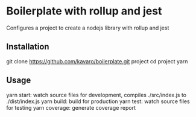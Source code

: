 # Boilerplate with rollup and jest

Configures a project to create a nodejs library with rollup and jest

## Installation 

git clone https://github.com/kavaro/boilerplate.git project
cd project
yarn

## Usage

yarn start: watch source files for development, compiles ./src/index.js to ./dist/index.js
yarn build: build for production
yarn test: watch source files for testing
yarn coverage: generate coverage report

